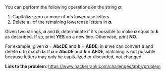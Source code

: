 You can perform the following operations on the string **_a_**:
1. Capitalize zero or more of **_a_**'s lowercase letters.
2. Delete all of the remaining lowercase letters in **_a_**.

Given two strings, **_a_** and **_b_**, determinate if it's possible to make **_a_** equal to **_b_** as described.
If so, print **YES** on a new line. Otherwise, print **NO**.

For example, given **_a_** = **AbcDE** and **_b_** = **ABDE**, in **_a_** we can convert **b** and delete **c** to match **_b_**.
If **_a_** = **AbcDE** and **_b_** = **AFDE**, matching is not possible because letters may only be capitalized or discarded, not changed.

**Link to the problem**: https://www.hackerrank.com/challenges/abbr/problem